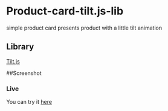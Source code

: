 # Product-card-tilt.js-lib
simple product card presents product with a little tilt animation

## Library
[Tilt.js](https://gijsroge.github.io/tilt.js/)

##Screenshot 


### Live
You can try it [here]()
